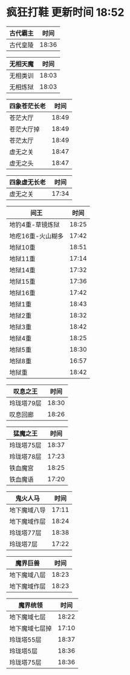 # 疯狂打鞋 更新时间 18:52

| 古代霸主   | 时间    |
|--------|-------|
| 古代皇陵 | 18:36 |

| 无相天魔   | 时间    |
|--------|-------|
| 无相类训 | 18:03 |
| 无相炼狱 | 18:03 |

| 四象苍茫长老   | 时间    |
|--------|-------|
| 苍茫大厅 | 18:49 |
| 苍茫大厅掉 | 18:49 |
| 苍茫太厅 | 18:49 |
| 虚无之关 | 18:47 |
| 虚无之头 | 18:47 |

| 四象虚无长老   | 时间    |
|--------|-------|
| 虚无之关 | 17:34 |

| 间王   | 时间    |
|--------|-------|
| 地钓4重-草镜炼狱 | 18:25 |
| 地疙16重-火山糊多 | 17:42 |
| 地狱10重 | 18:51 |
| 地狱11重 | 17:14 |
| 地狱14重 | 17:32 |
| 地狱15重 | 17:36 |
| 地狱16重 | 17:42 |
| 地狱1重 | 18:43 |
| 地狱2重 | 18:32 |
| 地狱3重 | 18:42 |
| 地狱4重 | 18:25 |
| 地狱5重 | 18:30 |
| 地狱8重 | 16:57 |
| 地狱重 | 18:42 |

| 叹息之王   | 时间    |
|--------|-------|
| 玲珑塔79层 | 18:30 |
| 叹息回廊 | 18:26 |

| 猛魔之王   | 时间    |
|--------|-------|
| 玲珑塔75层 | 18:37 |
| 玲珑塔78层 | 17:23 |
| 铁血魔宫 | 18:25 |
| 铁血魔语 | 17:20 |

| 鬼火人马   | 时间    |
|--------|-------|
| 地下魔域八导 | 17:11 |
| 地下魔域作层 | 18:24 |
| 玲珑塔77层 | 18:38 |
| 玲珑塔7层 | 17:22 |

| 魔界巨兽   | 时间    |
|--------|-------|
| 地下魔域八层 | 18:23 |
| 地下魔域作层 | 18:23 |

| 魔界统领   | 时间    |
|--------|-------|
| 地下魔域七层 | 18:22 |
| 地下魔域七层掉 | 17:10 |
| 玲珑塔55层 | 18:37 |
| 玲珑塔5层 | 18:36 |
| 玲珑塔75层 | 18:36 |